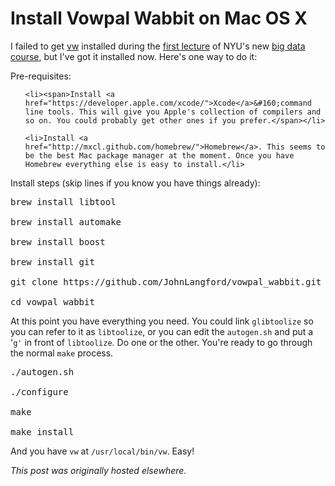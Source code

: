 # Install Vowpal Wabbit on Mac OS X



I failed to get <a href="http://hunch.net/~vw/">vw</a> installed during the <a href="http://planspace.org/2013/01/31/nyu-large-scale-machine-learning-big-data-lecture-one-on-line-linear-classification/">first lecture</a> of NYU's new <a href="http://cilvr.cs.nyu.edu/doku.php?id=courses:bigdata:start">big data course</a>, but I've got it installed now. Here's one way to do it:

Pre-requisites:

<ol>

	<li><span>Install <a href="https://developer.apple.com/xcode/">Xcode</a>&#160;command line tools. This will give you Apple's collection of compilers and so on. You could probably get other ones if you prefer.</span></li>

	<li>Install <a href="http://mxcl.github.com/homebrew/">Homebrew</a>. This seems to be the best Mac package manager at the moment. Once you have Homebrew everything else is easy to install.</li>

</ol>

Install steps (skip lines if you know you have things already):

<pre>brew install libtool

brew install automake

brew install boost

brew install git

git clone https://github.com/JohnLangford/vowpal_wabbit.git

cd vowpal_wabbit</pre>

At this point you have everything you need. You could link&#160;<code>glibtoolize</code>&#160;so you can refer to it as <code>libtoolize</code>, or you can edit the <code>autogen.sh</code> and put a '<code>g'</code> in front of <code>libtoolize</code>. Do one or the other. You're ready to go through the normal <code>make</code> process.

<pre>./autogen.sh

./configure

make

make install</pre>

And you have <code>vw</code> at <code>/usr/local/bin/vw</code>. Easy!



*This post was originally hosted elsewhere.*
